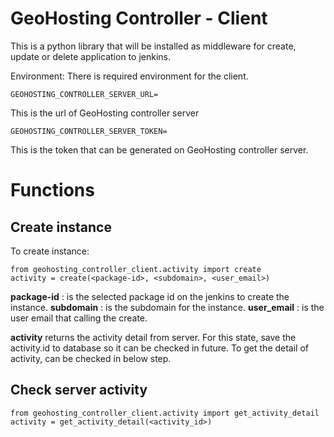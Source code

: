 # GeoHosting Controller - Client

This is a python library that will be installed as middleware for create,
update or delete application to jenkins.

Environment:
There is required environment for the client.

```
GEOHOSTING_CONTROLLER_SERVER_URL=
```

This is the url of GeoHosting controller server

```
GEOHOSTING_CONTROLLER_SERVER_TOKEN=
```

This is the token that can be generated on GeoHosting controller server.

# Functions

## Create instance

To create instance:

```
from geohosting_controller_client.activity import create
activity = create(<package-id>, <subdomain>, <user_email>)
```

**package-id** : is the selected package id on the jenkins to create the
instance.
**subdomain** : is the subdomain for the instance.
**user_email** : is the user email that calling the create.

**activity** returns the activity detail from server.
For this state, save the activity.id to database so it can be checked in
future.
To get the detail of activity, can be checked in below step.

## Check server activity

```
from geohosting_controller_client.activity import get_activity_detail
activity = get_activity_detail(<activity_id>)
```
